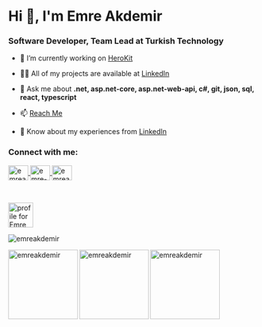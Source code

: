 <h1 align="left">Hi 👋, I'm Emre Akdemir</h1>
<h3 align="left">Software Developer, Team Lead at Turkish Technology</h3>

- 🔭 I’m currently working on [HeroKit](https://github.com/emreakdemir/HeroKit)

- 👨‍💻 All of my projects are available at [LinkedIn](https://linkedin.com/in/emreakdemir)

- 💬 Ask me about **.net, asp.net-core, asp.net-web-api, c#, git, json, sql, react, typescript**

- 📫 [Reach Me](mailto:me@emreakdemir.dev)

- 📄 Know about my experiences from [LinkedIn](https://linkedin.com/in/emreakdemir)

<h3 align="left">Connect with me:</h3>
<p align="left">
  <a href="https://linkedin.com/in/emreakdemir" target="blank">
    <img align="center" src="https://raw.githubusercontent.com/rahuldkjain/github-profile-readme-generator/master/src/images/icons/Social/linked-in-alt.svg" alt="emreakdemir" height="30" width="40" />
  </a>
  <a href="https://stackoverflow.com/users/13548895/emre-akdemir" target="blank">
    <img align="center" src="https://raw.githubusercontent.com/rahuldkjain/github-profile-readme-generator/master/src/images/icons/Social/stack-overflow.svg" alt="emre-akdemir" height="30" width="40" />
  </a>
  <a href="https://www.hackerrank.com/emreakdemir" target="blank">
    <img align="center" src="https://raw.githubusercontent.com/rahuldkjain/github-profile-readme-generator/master/src/images/icons/Social/hackerrank.svg" alt="emreakdemir" height="30" width="40" />
  </a>
</p>

<br />

<p align="left">
  <a href="https://stackoverflow.com/users/13548895/emre-akdemir?theme=dark">
    <img src="https://stackoverflow.com/users/flair/13548895.png" height="50" alt="profile for Emre Akdemir at Stack Overflow, Q&amp;A for professional and enthusiast programmers" title="profile for Emre Akdemir at Stack Overflow, Q&amp;A for professional and enthusiast programmers">
  </a>
</p>
<p align="left"> 
  <img src="https://github-profile-trophy.vercel.app/?username=emreakdemir&ryo-ma&theme=chalk&row=1&column=6&margin-w=15&no-bg=true&no-frame=true" alt="emreakdemir" />
</p>
<p align="left">
  <img height="140" align="left" src="https://github-readme-stats.vercel.app/api/top-langs?username=emreakdemir&show_icons=true&locale=en&layout=compact&theme=highcontrast&no-bg=true&no-frame=true&include_all_commits=true&hide=html,css" alt="emreakdemir" />
</p>
<p align="left">
  <img height="140" align="left" src="https://github-readme-stats.vercel.app/api?username=emreakdemir&show_icons=true&locale=en&layout=compact&theme=highcontrast&no-bg=true&no-frame=true" alt="emreakdemir" />
</p>
<p align="left">
  <img height="140" align="left" src="https://github-readme-streak-stats.herokuapp.com/?user=emreakdemir&layout=compact&theme=highcontrast&no-bg=true&no-frame=true&include_all_commits=true" alt="emreakdemir" />
</p>
